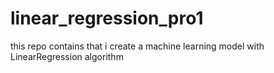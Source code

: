# linear_regression_pro1
this repo contains that i create a machine learning model with  LinearRegression algorithm
